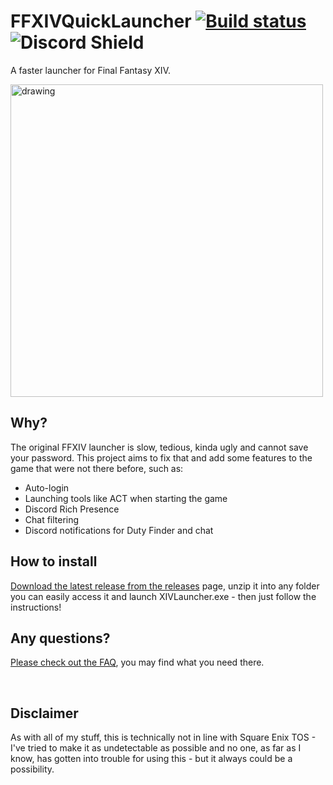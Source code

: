 # FFXIVQuickLauncher [![Build status](https://ci.appveyor.com/api/projects/status/xc3hx4rhmrd310kc?svg=true)](https://ci.appveyor.com/project/goaaats/ffxivquicklauncher) ![Discord Shield](https://discordapp.com/api/guilds/581875019861328007/widget.png?style=shield)

A faster launcher for Final Fantasy XIV.

<img src="https://i.imgur.com/djzHDbu.png" alt="drawing" width="500"/>

## Why?

The original FFXIV launcher is slow, tedious, kinda ugly and cannot save your password. This project aims to fix that and add some features to the game that were not there before, such as:

* Auto-login
* Launching tools like ACT when starting the game
* Discord Rich Presence
* Chat filtering
* Discord notifications for Duty Finder and chat

## How to install

[Download the latest release from the releases](https://github.com/goaaats/FFXIVQuickLauncher/releases/latest) page, unzip it into any folder you can easily access it and launch XIVLauncher.exe - then just follow the instructions!

## Any questions?

[Please check out the FAQ](https://github.com/goaaats/FFXIVQuickLauncher/wiki/FAQ), you may find what you need there.

<br>

## Disclaimer
As with all of my stuff, this is technically not in line with Square Enix TOS - I've tried to make it as undetectable as possible and no one, as far as I know, has gotten into trouble for using this - but it always could be a possibility.
